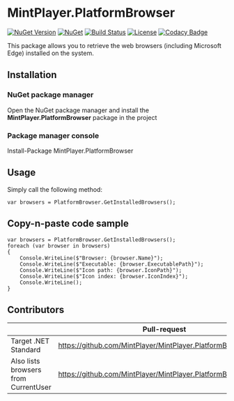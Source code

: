# MintPlayer.PlatformBrowser
[![NuGet Version](https://img.shields.io/nuget/v/MintPlayer.PlatformBrowser.svg?style=flat)](https://www.nuget.org/packages/MintPlayer.PlatformBrowser)
[![NuGet](https://img.shields.io/nuget/dt/MintPlayer.PlatformBrowser.svg?style=flat)](https://www.nuget.org/packages/MintPlayer.PlatformBrowser)
[![Build Status](https://travis-ci.org/MintPlayer/MintPlayer.PlatformBrowser.svg?branch=master)](https://travis-ci.org/MintPlayer/MintPlayer.PlatformBrowser)
[![License](https://img.shields.io/badge/License-Apache%202.0-green.svg)](https://opensource.org/licenses/Apache-2.0)
[![Codacy Badge](https://app.codacy.com/project/badge/Grade/c0cc807ae50645ca909b68c95f2275d0)](https://www.codacy.com/gh/MintPlayer/MintPlayer.PlatformBrowser?utm_source=github.com&amp;utm_medium=referral&amp;utm_content=MintPlayer/MintPlayer.PlatformBrowser&amp;utm_campaign=Badge_Grade)

This package allows you to retrieve the web browsers (including Microsoft Edge) installed on the system.
## Installation
### NuGet package manager
Open the NuGet package manager and install the **MintPlayer.PlatformBrowser** package in the project
### Package manager console
Install-Package MintPlayer.PlatformBrowser
## Usage
Simply call the following method:

    var browsers = PlatformBrowser.GetInstalledBrowsers();

## Copy-n-paste code sample

    var browsers = PlatformBrowser.GetInstalledBrowsers();
    foreach (var browser in browsers)
    {
        Console.WriteLine($"Browser: {browser.Name}");
        Console.WriteLine($"Executable: {browser.ExecutablePath}");
        Console.WriteLine($"Icon path: {browser.IconPath}");
        Console.WriteLine($"Icon index: {browser.IconIndex}");
        Console.WriteLine();
    }

## Contributors

|                                      | Pull-request                                                    | Contributor                                       |
|--------------------------------------|-----------------------------------------------------------------|---------------------------------------------------|
| Target .NET Standard                 | https://github.com/MintPlayer/MintPlayer.PlatformBrowser/pull/1 | [merijndejonge](https://github.com/merijndejonge) |
| Also lists browsers from CurrentUser | https://github.com/MintPlayer/MintPlayer.PlatformBrowser/pull/2 | [mderu](https://github.com/mderu)                 |

